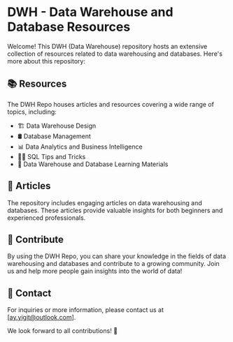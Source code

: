 # DWH - Data Warehouse and Database Resources

Welcome! This DWH (Data Warehouse) repository hosts an extensive collection of resources related to data warehousing and databases. Here's more about this repository:

## 📚 Resources

The DWH Repo houses articles and resources covering a wide range of topics, including:

- 🏗️ Data Warehouse Design
- 🛢️ Database Management
- 📊 Data Analytics and Business Intelligence
- 🧑‍💻 SQL Tips and Tricks
- 📖 Data Warehouse and Database Learning Materials

## 📝 Articles

The repository includes engaging articles on data warehousing and databases. These articles provide valuable insights for both beginners and experienced professionals.

## 🚀 Contribute

By using the DWH Repo, you can share your knowledge in the fields of data warehousing and databases and contribute to a growing community. Join us and help more people gain insights into the world of data!

## 📢 Contact

For inquiries or more information, please contact us at [ay.yigit@outlook.com].

We look forward to all contributions! 🌟
